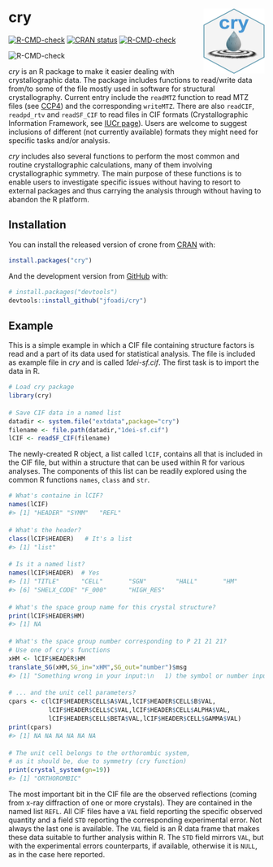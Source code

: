 
<!-- README.md is generated from README.Rmd. Please edit that file -->

# cry <img src='man/figures/logo.png' align="right" height="128" />

<!-- badges: start -->

[![R-CMD-check](https://github.com/jfoadi/cry/workflows/R-CMD-check/badge.svg)](https://github.com/jfoadi/cry/actions)
[![CRAN
status](https://www.r-pkg.org/badges/version/cry)](https://CRAN.R-project.org/package=cry)
[![R-CMD-check](https://github.com/jfoadi/cry/workflows/R-CMD-check/badge.svg)](https://github.com/jfoadi/cry/actions)
<!-- badges: start -->
![R-CMD-check](https://github.com/jfoadi/cry/actions/workflows/R-CMD-check.yaml/badge.svg)
<!-- badges: end -->

<!-- badges: end -->

*cry* is an R package to make it easier dealing with crystallographic
data. The package includes functions to read/write data from/to some of
the file mostly used in software for structural crystallography. Current
entry include the `readMTZ` function to read MTZ files (see
[CCP4](https://www.ccp4.ac.uk)) and the corresponding `writeMTZ`. There
are also `readCIF`, `readpd_rtv` and `readSF_CIF` to read files in CIF
formats (Crystallographic Information Framework, see [IUCr
page](https://www.iucr.org/resources/cif)). Users are welcome to suggest
inclusions of different (not currently available) formats they might
need for specific tasks and/or analysis.

*cry* includes also several functions to perform the most common and
routine crystallographic calculations, many of them involving
crystallographic symmetry. The main purpose of these functions is to
enable users to investigate specific issues without having to resort to
external packages and thus carrying the analysis through without having
to abandon the R platform.

## Installation

You can install the released version of crone from
[CRAN](https://CRAN.R-project.org) with:

``` r
install.packages("cry")
```

And the development version from [GitHub](https://github.com/) with:

``` r
# install.packages("devtools")
devtools::install_github("jfoadi/cry")
```

## Example

This is a simple example in which a CIF file containing structure
factors is read and a part of its data used for statistical analysis.
The file is included as example file in *cry* and is called
*1dei-sf.cif*. The first task is to import the data in R.

``` r
# Load cry package
library(cry)

# Save CIF data in a named list
datadir <- system.file("extdata",package="cry")
filename <- file.path(datadir,"1dei-sf.cif")
lCIF <- readSF_CIF(filename)
```

The newly-created R object, a list called `lCIF`, contains all that is
included in the CIF file, but within a structure that can be used within
R for various analyses. The components of this list can be readily
explored using the common R functions `names`, `class` and `str`.

``` r
# What's containe in lCIF?
names(lCIF)
#> [1] "HEADER" "SYMM"   "REFL"

# What's the header?
class(lCIF$HEADER)   # It's a list
#> [1] "list"

# Is it a named list?
names(lCIF$HEADER)  # Yes
#> [1] "TITLE"      "CELL"       "SGN"        "HALL"       "HM"        
#> [6] "SHELX_CODE" "F_000"      "HIGH_RES"

# What's the space group name for this crystal structure?
print(lCIF$HEADER$HM)
#> [1] NA

# What's the space group number corresponding to P 21 21 21?
# Use one of cry's functions
xHM <- lCIF$HEADER$HM
translate_SG(xHM,SG_in="xHM",SG_out="number")$msg
#> [1] "Something wrong in your input:\n   1) the symbol or number input for this space group does not exist\n   2) if your inpur was a number, perhaps for this space group there are not that many settings"

# ... and the unit cell parameters?
cpars <- c(lCIF$HEADER$CELL$A$VAL,lCIF$HEADER$CELL$B$VAL,
           lCIF$HEADER$CELL$C$VAL,lCIF$HEADER$CELL$ALPHA$VAL,
           lCIF$HEADER$CELL$BETA$VAL,lCIF$HEADER$CELL$GAMMA$VAL)
print(cpars)
#> [1] NA NA NA NA NA NA

# The unit cell belongs to the orthorombic system,
# as it should be, due to symmetry (cry function)
print(crystal_system(gn=19))
#> [1] "ORTHOROMBIC"
```

The most important bit in the CIF file are the observed reflections
(coming from x-ray diffraction of one or more crystals). They are
contained in the named list `REFL`. All CIF files have a `VAL` field
reporting the specific observed quantity and a field `STD` reporting the
corresponding experimental error. Not always the last one is available.
The `VAL` field is an R data frame that makes these data suitable to
further analysis within R. The `STD` field mirrors `VAL`, but with the
experimental errors counterparts, if available, otherwise it is `NULL`,
as in the case here reported.
